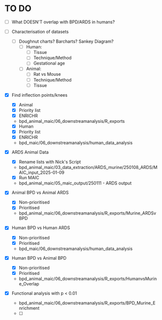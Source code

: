 # TO DO

- [ ] What DOESN'T overlap with BPD/ARDS in humans?

- [ ] Characterisation of datasets
  - [ ] Doughnut charts? Barcharts? Sankey Diagram?
    - [ ] Human:
      - [ ] Tissue
      - [ ] Technique/Method
      - [ ] Gestational age
    - [ ] Animal:
      - [ ] Rat vs Mouse
      - [ ] Technique/Method
      - [ ] Tissue

- [X] Find inflection points/knees
  - [x]  Animal
    - [x] Priority list
    - [X] ENRICHR
    - bpd_animal_maic/06_downstreamanalysis/R_exports
  - [x]  Human
    - [x] Priority list
    - [X] ENRICHR
    - bpd_maic/06_downstreamanalysis/human_data_analysis

- [x] ARDS Animal Data
  - [x] Rename lists with Nick's Script
  - bpd_animal_maic/03_data_extraction/ARDS_murine/250108_ARDS/MAIC_input_2025-01-09
  - [x] Run MAIC
  - bpd_animal_maic/05_maic_output/250111 - ARDS output
      
- [x] Animal BPD vs Animal ARDS
  - [x] Non-prioritised
  - [x] Prioritised
  - bpd_animal_maic/06_downstreamanalysis/R_exports/Murine_ARDSvBPD
        
- [x] Human BPD vs Human ARDS
  - [x] Non-prioritised
  - [x] Prioritised
  - bpd_maic/06_downstreamanalysis/human_data_analysis
        
- [x] Human BPD vs Animal BPD
  - [x] Non-prioritised
  - [x] Prioritised
  - bpd_animal_maic/06_downstreamanalysis/R_exports/HumanvsMurine_Overlap
     



- [x] Functional analysis with p < 0.01
  - bpd_animal_maic/06_downstreamanalysis/R_exports/BPD_Murine_Enrichment
     

         
  - [ ] 
